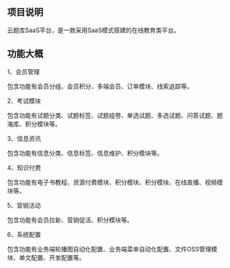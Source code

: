 ## 项目说明

云题库SaaS平台，是一款采用SaaS模式搭建的在线教育类平台。

## 功能大概

1、会员管理

包含功能有会员分组、会员积分、多端会员、订单模块、线索追踪等。

2、考试模块

包含功能有试题分类、试题标签、试题组卷、单选试题、多选试题、问答试题、题海库、积分模块等。

3、信息资讯

包含功能有信息分类、信息标签、信息维护、积分模块等。

4、知识付费

包含功能有电子书教程、资源付费模块、积分模块、积分模块、在线直播、视频模块等。

5、营销活动

包含功能有会员拉新、营销促活、积分模块等。

6、系统配置

包含功能有业务端轮播图自动化配置、业务端菜单自动化配置、文件OSS管理模块、单文配置、开发配置等。
